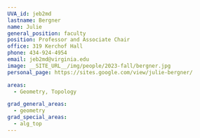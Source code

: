 ```yaml
---
UVA_id: jeb2md
lastname: Bergner
name: Julie
general_position: faculty
position: Professor and Associate Chair
office: 319 Kerchof Hall
phone: 434-924-4954
email: jeb2md@virginia.edu
image: __SITE_URL__/img/people/2023-fall/bergner.jpg
personal_page: https://sites.google.com/view/julie-bergner/

areas:
  - Geometry, Topology

grad_general_areas:
  - geometry
grad_special_areas:
  - alg_top
---
```


